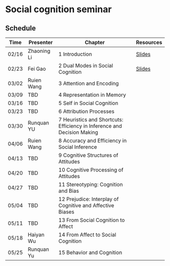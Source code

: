 # Social cognition seminar

## Schedule

| Time | Presenter | Chapter | Resources |
| ------------- | ------------- | ------------- | ------------- |
| 02/16 | Zhaoning Li | 1 Introduction | [Slides](https://github.com/andlab-um/social_cognition_seminar/blob/main/Zhaoning%20Li_0216.pdf)
| 02/23 | Fei Gao | 2 Dual Modes in Social Cognition | [Slides](https://github.com/andlab-um/social_cognition_seminar/blob/main/Fei%20Gao_0223.pptx)
| 03/02 | Ruien Wang | 3 Attention and Encoding | 
| 03/09 | TBD | 4 Representation in Memory | 
| 03/16 | TBD | 5 Self in Social Cognition | 
| 03/23 | TBD | 6 Attribution Processes | 
| 03/30 | Runquan YU | 7 Heuristics and Shortcuts: Efficiency in Inference and Decision Making | 
| 04/06 | Ruien Wang | 8 Accuracy and Efficiency in Social Inference |
| 04/13 | TBD | 9 Cognitive Structures of Attitudes | 
| 04/20 | TBD | 10 Cognitive Processing of Attitudes | 
| 04/27 | TBD | 11 Stereotyping: Cognition and Bias | 
| 05/04 | TBD | 12 Prejudice: Interplay of Cognitive and Affective Biases | 
| 05/11 | TBD | 13 From Social Cognition to Affect | 
| 05/18 | Haiyan Wu | 14 From Affect to Social Cognition | 
| 05/25 | Runquan Yu | 15 Behavior and Cognition |
